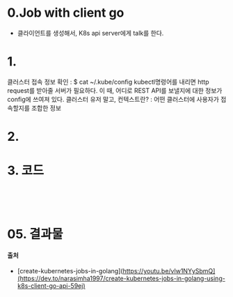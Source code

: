 # 0.Job with client go
- 클라이언트를 생성해서, K8s api server에게 talk를 한다.


# 1. 
클러스터 접속 정보 확인 : $ cat ~/.kube/config
kubectl명령어를 내리면 http request를 받아줄 서버가 필요하다. 이 때, 어디로 REST API를 보낼지에 대한 정보가 config에 쓰여져 있다. 
클러스터 유저 말고, 컨텍스트란? : 어떤 클러스터에 사용자가 접속할지를 조합한 정보

# 2. 

# 3. 코드

```golang

```
<br/><br/>

# 05. 결과물


#### 출처
- [create-kubernetes-jobs-in-golang](https://youtu.be/vlw1NYySbmQ](https://dev.to/narasimha1997/create-kubernetes-jobs-in-golang-using-k8s-client-go-api-59ej)
<br><br><br>
